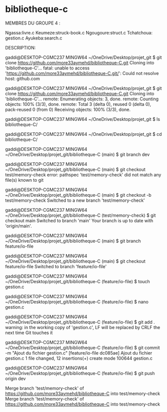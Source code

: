 
# bibliotheque-c


MEMBRES DU GROUPE 4 :
 
Ngassa:livre.c
Keumeze:struck-book.c
Ngougoure:struct.c
Tchatchoua: gestion.c
Ayukeba:search.c

DESCRIPTION:

gaddi@DESKTOP-CGMC237 MINGW64 ~/OneDrive/Desktop/projet_git
$ git clone https://github.com/more33aymehd/bibliotheque-C.git
Cloning into 'bibliotheque-C'...
fatal: unable to access 'https://github.com/more33aymehd/bibliotheque-C.git/': Could not resolve host: github.com

gaddi@DESKTOP-CGMC237 MINGW64 ~/OneDrive/Desktop/projet_git
$ git clone https://github.com/more33aymehd/bibliotheque-C.git
Cloning into 'bibliotheque-C'...
remote: Enumerating objects: 3, done.
remote: Counting objects: 100% (3/3), done.
remote: Total 3 (delta 0), reused 0 (delta 0), pack-reused 0 (from 0)
Receiving objects: 100% (3/3), done.

gaddi@DESKTOP-CGMC237 MINGW64 ~/OneDrive/Desktop/projet_git
$ ls
bibliotheque-C/

gaddi@DESKTOP-CGMC237 MINGW64 ~/OneDrive/Desktop/projet_git
$ cd bibliotheque-C/

gaddi@DESKTOP-CGMC237 MINGW64 ~/OneDrive/Desktop/projet_git/bibliotheque-C (main)
$ git branch dev

gaddi@DESKTOP-CGMC237 MINGW64 ~/OneDrive/Desktop/projet_git/bibliotheque-C (main)
$ git checkout test/memory-check
error: pathspec 'test/memory-check' did not match any file(s) known to git

gaddi@DESKTOP-CGMC237 MINGW64 ~/OneDrive/Desktop/projet_git/bibliotheque-C (main)
$ git checkout -b test/memory-check
Switched to a new branch 'test/memory-check'

gaddi@DESKTOP-CGMC237 MINGW64 ~/OneDrive/Desktop/projet_git/bibliotheque-C (test/memory-check)
$ git checkout main
Switched to branch 'main'
Your branch is up to date with 'origin/main'.

gaddi@DESKTOP-CGMC237 MINGW64 ~/OneDrive/Desktop/projet_git/bibliotheque-C (main)
$ git branch feature/io-file

gaddi@DESKTOP-CGMC237 MINGW64 ~/OneDrive/Desktop/projet_git/bibliotheque-C (main)
$ git checkout feature/io-file
Switched to branch 'feature/io-file'

gaddi@DESKTOP-CGMC237 MINGW64 ~/OneDrive/Desktop/projet_git/bibliotheque-C (feature/io-file)
$ touch gestion.c

gaddi@DESKTOP-CGMC237 MINGW64 ~/OneDrive/Desktop/projet_git/bibliotheque-C (feature/io-file)
$ nano gestion.c

gaddi@DESKTOP-CGMC237 MINGW64 ~/OneDrive/Desktop/projet_git/bibliotheque-C (feature/io-file)
$ git add .
warning: in the working copy of 'gestion.c', LF will be replaced by CRLF the next time Git touches it

gaddi@DESKTOP-CGMC237 MINGW64 ~/OneDrive/Desktop/projet_git/bibliotheque-C (feature/io-file)
$ git commit -m "Ajout du fichier gestion.c"
[feature/io-file dc085ae] Ajout du fichier gestion.c
 1 file changed, 12 insertions(+)
 create mode 100644 gestion.c

gaddi@DESKTOP-CGMC237 MINGW64 ~/OneDrive/Desktop/projet_git/bibliotheque-C (feature/io-file)
$ git push origin dev


Merge branch 'test/memory-check' of https://github.com/more33aymehd/bibliotheque-C into test/memory-check
Merge branch 'test/memory-check' of https://github.com/more33aymehd/bibliotheque-C into test/memory-check














